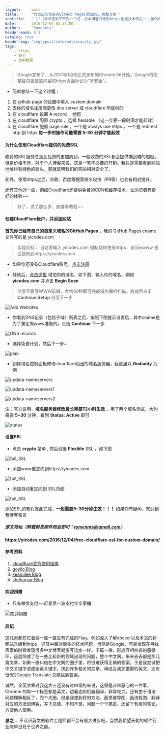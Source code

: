 ```yaml
---
layout:     post
title:      "为自定义域名的GitHub Pages添加SSL 完整方案 "
subtitle:   " \" 2016还剩下不到一个月，将本博客升级到https也是技术债之一~~虽然GitHub Page 支持https，但是自定义域名的就需要使用第三方网站的证书了，本文就详细的介绍如何从Cloudflare 获得免费的SSL服务\""
date:       2016-12-04 02:35:00
author:     "Romennts"
header-mask: 0.1
catalog: true
header-img: "img/gpssl/internetsecurity.jpg"
tags:
    - https
    - 安全
    - 自制教程
---
```



> Google宣布了，从2017年1月份正式发布的Chrome 56开始，Google将把某些包含敏感内容的https页面标记为“不安全”。

* 简单总结一下这个过程：

1. 在 github page 的设置中填入 custom domain
2. 去你的域名注册商更改 dns server 成 cloudflare 所提供的
3. 在 cloudflare 设置 A record ，[参照]( https://help.github.com/articles/setting-up-an-apex-domain/#configuring-a-records-with-your-dns-provider)
4. 在 cloudflare 配置 crypto ，选择 flexiable （这一步要一段时间才能起效）
5. 在 cloudflare 配置 page rule ，一个是 always use https ，一个是 redirect http 到 https
**每一步的操作可能需要 5-30 分钟才能起效**

#### 为什么使用Cloudflare提供的免费SSL

收费的SSL服务总是比免费的更加周到，一般收费的SSL都会提供端到端的加密。但是价格不菲，对于个人博客来说，这是一笔不必要的开销。我只是需要看到网站地址栏有绿色的锁头，那就证明我们的网站相对安全了。

此外，使用https之后，谷歌、百度等搜索排名权值（PR等）也会有相对提升。

还有其他的一些，例如Cloudflare还提供免费的CDN和缓存技术，让浏览者有更好的体验~~

> 好了，说了那么多，直接看教程~~

#### 创建CloudFlare帐户，并添加网站

**首先你已经有自己的自定义域名的GitHub Pages** ，我的 GitHub Pages cname文件写的是 yicodes.com

> 实现目标： 当访客输入 yicodes.com 强制跳转使用https，访问wwww 也会跳转到https://yicodes.com

* 如果你还没有Cloudflare账号，[点击注册](https://www.cloudflare.com/a/sign-up)

* 登陆后，[点击这里](https://www.cloudflare.com/a/add-site) 增加你的域名，如下图，输入你的域名，例如 **yicodes.com**  并点击 **Begin Scan**

> 注意不要写WWW前缀，大约60秒即可完成域名解析扫描。完成后点击 **Continue Setup** 继续下一步

![Add Websites](https://yicodes.com/img/gpssl/github-page-ssl-1.png)

* 你看到DNS记录（包括子域）列表之后，按照下图提示设置后，其中cname是为了重定向www准备的，点击 **Continue** 下一步

![DNS records](https://yicodes.com/img/gpssl/dnsrecord.png)

* 选择免费计划，然后下一步~

![plan](https://yicodes.com/img/gpssl/plan.png)

* 到你域名控制面板修改cloudflare给出的域名服务器，我这里以 **Godaddy** 为例

![updata-nameservers](https://yicodes.com/img/gpssl/updata-nameservers.png)

![updata-nameservers1](https://yicodes.com/img/gpssl/updata-nameservers1.png)

![updata-nameservers2](https://yicodes.com/img/gpssl/updata-nameservers2.png)

注：官方说明，**域名服务器修改最长需要72小时生效** ，用了两个域名测试，大约需要 **5~30** 分钟，看到 **Status: Active** 即可

![status](https://yicodes.com/img/gpssl/status.png)

#### 设置SSL

* 点击 **crypto** 菜单 , 然后设置 **Flexible** SSL ，如下图

![full_SSL](https://yicodes.com/img/gpssl/flexiblessl.png)

* 添加www重定向到https://yicodes.com

![full_SSL](https://yicodes.com/img/gpssl/add301.png)

* 添加自动重定向到 SSL页面

![full_SSL](https://yicodes.com/img/gpssl/forcessl.png)


添加SSL的教程就此完成，**一般需要5~30分钟生效！！！** 如果你有疑问，欢迎到我博客留言

##### 原文地址（转载前发邮件知会即可：romennts@gmail.com）

**https://yicodes.com/2016/12/04/free-cloudflare-ssl-for-custom-domain/**

#### 参考资料
1. [cloudflare官方使用指南](https://blog.cloudflare.com/secure-and-fast-github-pages-with-cloudflare/)
1. [goyllo Blog](https://www.goyllo.com/github/pages/free-cloudflare-ssl-for-custom-domain/)
2. [keanulee Blog](https://blog.keanulee.com/2014/10/11/setting-up-ssl-on-github-pages.html)
3. [sheharyar Blog](https://sheharyar.me/blog/free-ssl-for-github-pages-with-custom-domains/)

#### 欢迎捐赠

* 只有微信支付~~赶紧黑一波支付宝全家桶

![欢迎捐赠](https://yicodes.com/img/wechatpay.png)


#### 后记

这几天都在忙着做一些一直没有完成的Flag，例如深入了解docker以及本文的将网站升级到https，这其中面对很多的技术问题，当然是Google，可是发现在寻找答案的时候发现很多中文博客就像写流水一样，千篇一律，形成互相抄袭的恶循环，这就照成了在一些比较新的领域出现的问题，整个中文网，来来去去都是那几篇文章，如果一直纠结在中文网的圈子里，将很难获得正确的答案。于是我尝试把中文关键字改成全英关键字，找到许多相关的文章，再结合我那蹩脚的英文，还有很6的Google Translate 总能找到答案。

诚然，全英文章对我这大三还没有过四级的来说，这将是非常恶心的一件事，Chrome 的每一个标签都是英文，边看边用机器翻译，非常吃力，还有由于语法问题理解相反了，兜个大圈，但是我想到好的方法，画思维导图、画流程图、翻译对应的方法到博客，写下总结，不知不觉，问题一个个搞定，还留下有用的笔记，方便他人使用。

**总之** ，不认识英文的软件工程师都不会有很大进步吧。当然我希望天朝的软件行业能早日处于世界之巅。
